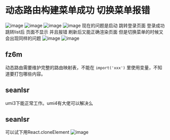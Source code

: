 # 动态路由构建菜单成功 切换菜单报错

![image](https://user-images.githubusercontent.com/3348828/231680133-e24c8368-17c3-4ad5-a5b7-71b20cc7c7c6.png)
![image](https://user-images.githubusercontent.com/3348828/231680395-5bfc85a9-0491-4ff3-ae17-17ec910f7f12.png)
![image](https://user-images.githubusercontent.com/3348828/231680749-78d6eb6c-7097-4b9c-b516-5496c10aff0a.png)
![image](https://user-images.githubusercontent.com/3348828/231680806-137d4d2e-3547-43c5-bf01-9b876904c7c7.png)
现在的问题是启动 跳转登录页面 登录成功跳转list后 页面不显示 并且报错 刷新后又能正确渲染页面 但是切换菜单的时候又会出现同样的问题
![image](https://user-images.githubusercontent.com/3348828/231681628-2d5941e8-bf78-492e-94d1-83bb940aaee4.png)
![image](https://user-images.githubusercontent.com/3348828/231681779-a8d01efc-73c6-42d1-9ca1-05bee2d418f8.png)

## fz6m

动态路由需要维护完整的路由映射表，不能在 `import('xxx')` 里使用变量，不知道要打包哪些内容。

## seanlsr

umi3下能正常工作。umi4有大佬可以解决么

## seanlsr

可以试下用React.cloneElement
![image](https://github.com/umijs/umi/assets/34623428/32e28670-77b6-4b13-9e23-0c91d004d204)
